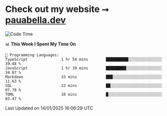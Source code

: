 # Check out my website ⭢ [pauabella.dev](https://pauabella.dev)

<!--START_SECTION:waka-->
![Code Time](http://img.shields.io/badge/Code%20Time-4%2C003%20hrs%2022%20mins-blue)

📊 **This Week I Spent My Time On** 

```text
💬 Programming Languages: 
TypeScript               1 hr 54 mins        ██████████░░░░░░░░░░░░░░░   39.48 % 
JavaScript               1 hr 39 mins        █████████░░░░░░░░░░░░░░░░   34.07 % 
Markdown                 33 mins             ███░░░░░░░░░░░░░░░░░░░░░░   11.63 % 
SQL                      22 mins             ██░░░░░░░░░░░░░░░░░░░░░░░   07.78 % 
TOML                     10 mins             █░░░░░░░░░░░░░░░░░░░░░░░░   03.47 % 
```


 Last Updated on 14/01/2025 16:06:29 UTC
<!--END_SECTION:waka-->
